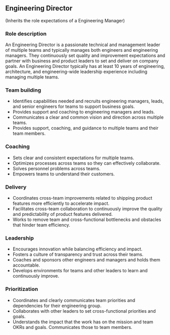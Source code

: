 Engineering Director
--------
(Inherits the role expectations of a Engineering Manager)

### Role description
An Engineering Director is a passionate technical and management leader of multiple teams and typically manages both engineers and engineering managers. They continuously set quality and improvement expectations and partner with business and product leaders to set and deliver on company goals. An Engineering Director typically has at least 10 years of engineering, architecture, and engineering-wide leadership experience including managing multiple teams.

### Team building
* Identifies capabilities needed and recruits engineering managers, leads, and senior engineers for teams to support business goals.
* Provides support and coaching to engineering managers and leads.
* Communicates a clear and common vision and direction across multiple teams.
* Provides support, coaching, and guidance to multiple teams and their team members.

### Coaching
* Sets clear and consistent expectations for multiple teams.
* Optimizes processes across teams so they can effectively collaborate.
* Solves personnel problems across teams.
* Empowers teams to understand their customers.

### Delivery
* Coordinates cross-team improvements related to shipping product features more efficiently to accelerate impact.
* Facilitates cross-team collaboration to continuously improve the quality and predictability of product features delivered.
* Works to remove team and cross-functional bottlenecks and obstacles that hinder team efficiency.

### Leadership
* Encourages innovation while balancing efficiency and impact.
* Fosters a culture of transparency and trust across their teams.
* Coaches and sponsors other engineers and managers and holds them accountable.
* Develops environments for teams and other leaders to learn and continuously improve.

### Prioritization
* Coordinates and clearly communicates team priorities and dependencies for their engineering group.
* Collaborates with other leaders to set cross-functional priorities and goals. 
* Understands the impact that the work has on the mission and team OKRs and goals. Communicates those to team members.

